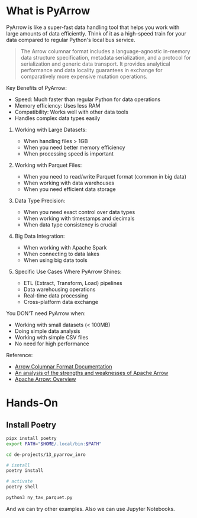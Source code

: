# What is PyArrow

PyArrow is like a super-fast data handling tool that helps you work with large amounts of data efficiently. Think of it as a high-speed train for your data compared to regular Python's local bus service.

> The Arrow columnar format includes a language-agnostic in-memory data structure specification, metadata serialization, and a protocol for serialization and generic data transport. It provides analytical performance and data locality guarantees in exchange for comparatively more expensive mutation operations.

Key Benefits of PyArrow:
- Speed: Much faster than regular Python for data operations
- Memory efficiency: Uses less RAM
- Compatibility: Works well with other data tools
- Handles complex data types easily

1. Working with Large Datasets:
   - When handling files > 1GB
   - When you need better memory efficiency
   - When processing speed is important

2. Working with Parquet Files:
   - When you need to read/write Parquet format (common in big data)
   - When working with data warehouses
   - When you need efficient data storage

3. Data Type Precision:
   - When you need exact control over data types
   - When working with timestamps and decimals
   - When data type consistency is crucial

4. Big Data Integration:
   - When working with Apache Spark
   - When connecting to data lakes
   - When using big data tools

5. Specific Use Cases Where PyArrow Shines:
   - ETL (Extract, Transform, Load) pipelines
   - Data warehousing operations
   - Real-time data processing
   - Cross-platform data exchange

You DON'T need PyArrow when:
- Working with small datasets (< 100MB)
- Doing simple data analysis
- Working with simple CSV files
- No need for high performance


Reference:
- [Arrow Columnar Format Documentation](https://arrow.apache.org/docs/format/Columnar.html)
- [An analysis of the strengths and weaknesses of Apache Arrow](https://dbmsmusings.blogspot.com/2018/03/an-analysis-of-strengths-and-weaknesses.html)
- [Apache Arrow: Overview](https://vutr.substack.com/p/i-spent-6-hours-learning-apache-arrow)


# Hands-On

## Install Poetry

```bash
pipx install poetry
export PATH="$HOME/.local/bin:$PATH"

cd de-projects/13_pyarrow_inro  

# isntall
poetry install

# activate
poetry shell

python3 ny_tax_parquet.py
```

And we can try other examples. Also we can use Jupyter Notebooks.